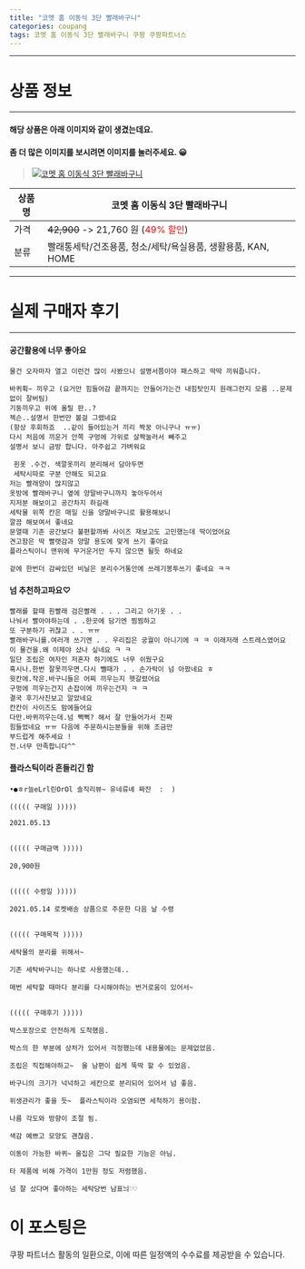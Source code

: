 ```yaml
---
title: "코멧 홈 이동식 3단 빨래바구니"
categories: coupang
tags: 코멧 홈 이동식 3단 빨래바구니 쿠팡 쿠팡파트너스
---
```

---

# 상품 정보

---

#### 해당 상품은 아래 이미지와 같이 생겼는데요. 
#### 좀 더 많은 이미지를 보시려면 이미지를 눌러주세요. 😀
> [![코멧 홈 이동식 3단 빨래바구니](https://static.coupangcdn.com/image/retail/images/593007986120253-2d2ad21d-34e0-4fc4-9c8d-e0b6f669e531.jpg)](https://link.coupang.com/re/AFFSDP?lptag=AF4416228&subid=AF4416228&pageKey=1332932695&itemId=2357769455&vendorItemId=70354202110&traceid=V0-113-bc5f05228f2983f8)

상품명 | 코멧 홈 이동식 3단 빨래바구니
-------|-------
가격 | ~~42,900~~ -> 21,760 원 (<span style="color:red">49% 할인</span>)
분류 | 빨래통세탁/건조용품, 청소/세탁/욕실용품, 생활용품, KAN, HOME

---

# 실제 구매자 후기

---


####    공간활용에 너무 좋아요
    물건 오자마자 열고 이런건 많이 사봤으니 설명서쯤이야 패스하고 딱딱 끼워줍니다.
    
    바퀴휙~ 끼우고 (요거만 힘들어감 끝까지는 안들어가는건 내힘탓인지 원래그런지 모름 ..문제없이 잘버팀)
    기둥끼우고 위에 올릴 판..?
    젝슨..설명서 한번만 볼걸 그랬네요 
    (항상 후회하죠  ..같이 들어있는거 끼리 짝꿍 아니구나 ㅠㅠ)
    다시 처음에 끼운거 안쪽 구멍에 가위로 살짝눌러서 빼주고
    설명서 보니 금방 합니다. 아주쉽고 가벼워요
    
     흰옷 .수건. 색깔옷끼리 분리해서 담아두면
     세탁시따로 구분 안해도 되고요 
    저는 빨래양이 많지않고 
    옷방에 빨래바구니 옆에 양말바구니까지 놓아두어서 
    지저분 해보이고 공간차지 하길래
    세탁물 위쪽 칸은 매일 신을 양말바구니로 활용해보니 
    깔끔 해보여서 좋네요
    문열때 기존 공간보다 불편할까봐 사이즈 재보고도 고민했는데 딱이었어요
    견고함은 딱 빨랫감과 양말 용도에 맞게 쓰기 좋아요 
    플라스틱이니 맨위에 무거운거만 두지 않으면 될듯 하네요
    
    겉에 한번더 감싸있던 비닐은 분리수거통안에 쓰레기봉투쓰기 좋네요 ㅋㅋ

####    넘 추천하고파요♡
    빨래를 할때 흰빨래 검은빨래 . . . 그리고 아기옷 . . 
    나눠서 빨아야하는데 . .한곳에 담기엔 찜찜하고
    또 구분하기 귀찮고 . . ㅠㅠ
    빨래바구니를.여러개 쓰기엔 . . 우리집은 궁궐이 아니기에 ㅋ ㅋ 이래저래 스트레스였어요
    이 물건을.왜 이제야 샀나 싶네요 ㅋ ㅋ
    일단 조립은 여자인 저혼자 하기에도 너무 쉬웠구요
    혹시나.한번 잘못끼우면.다시 뺄때가 . . 손가락이 넘 아팠네요 ㅎ
    윗칸에.작은.바구니들은 어찌 끼우는지 헷갈렸어요
    구멍에 끼우는건지 손잡이에 끼우는건지 ㅋ ㅋ
    결국 후기사진보고 알았네요
    칸칸이 사이즈도 맘에들어요
    다만.바퀴끼우는데.넘 뻑뻑? 해서 잘 안들어가서 진짜
    힘들었네요 ㅠㅠ 다음에 주문하시는분들을 위해 조금만
    부드럽게 해주세요 !
    전.너무 만족합니다^^

####    플라스틱이라 흔들리긴 함
    •●ㅎr늘eLrl린OrOl 솔직리뷰~ 유네류녜 짜잔  :  )
    
    ((((( 구매일 )))))  
    
    2021.05.13
    
    
    ((((( 구매금액 )))))  
    
    20,900원
    
    
    ((((( 수령일 )))))  
    
    2021.05.14 로켓배송 상품으로 주문한 다음 날 수령
    
    
    ((((( 구매목적 )))))  
    
    세탁물의 분리를 위해서~
    
    기존 세탁바구니는 하나로 사용했는데.. 
    
    매번 세탁할 때마다 분리를 다시해야하는 번거로움이 있어서~
    
    
    ((((( 구매후기 )))))
    
    박스포장으로 안전하게 도착했음.
    
    박스의 한 부분에 상처가 있어서 걱정했는데 내용물에는 문제없었음.
    
    조립은 직접해야하고~  울 남편이 쉽게 뚝딱 할 수 있었음.
    
    바구니의 크기가 넉넉하고 세칸으로 분리되어 있어서 넘 좋음.
    
    위생관리가 좋을 듯~  플라스틱이라 오염되면 세척하기 용이함.
    
    나름 각도와 방향이 조절 됨.
    
    색감 예쁘고 모양도 괜찮음.
    
    이동이 가능한 바퀴~ 울집은 그닥 필요한 기능은 아님.
    
    타 제품에 비해 가격이 1만원 정도 저렴했음.
    
    넘 잘 샀다며 좋아하는 세탁당번 남표늬♡♡



# 이 포스팅은
쿠팡 파트너스 활동의 일환으로, 이에 따른 일정액의 수수료를 제공받을 수 있습니다.